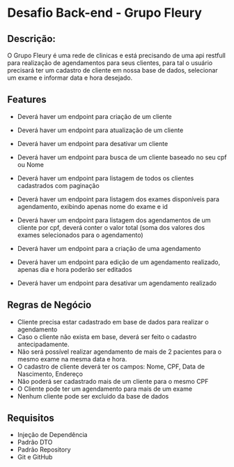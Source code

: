 # Desafio Back-end - Grupo Fleury

## Descrição:

O Grupo Fleury é uma rede de clinicas e está precisando de uma api restfull para realização de agendamentos para seus clientes, 
para tal o usuário precisará ter um cadastro de cliente em nossa base de dados, 
selecionar um exame e informar data e hora desejado.

## Features
- Deverá haver um endpoint para criação de um cliente
- Deverá haver um endpoint para atualização de um cliente
- Deverá haver um endpoint para desativar um cliente
- Deverá haver um endpoint para busca de um cliente baseado no seu cpf ou Nome
- Deverá haver um endpoint para listagem de todos os clientes cadastrados com paginação

- Deverá haver um endpoint para listagem dos exames disponíveis para agendamento, exibindo apenas nome do exame e id
- Deverá haver um endpoint para listagem dos agendamentos de um cliente por cpf, deverá conter o valor total (soma dos valores dos exames selecionados para o agendamento)
- Deverá haver um endpoint para a criação de uma agendamento
- Deverá haver um endpoint para edição de um agendamento realizado, apenas dia e hora poderão ser editados
- Deverá haver um endpoint para desativar um agendamento realizado

## Regras de Negócio

- Cliente precisa estar cadastrado em base de dados para realizar o agendamento
- Caso o cliente não exista em base, deverá ser feito o cadastro antecipadamente.
- Não será possível realizar agendamento de mais de 2 pacientes para o mesmo exame na mesma data e hora.
- O cadastro de cliente deverá ter os campos: Nome, CPF, Data de Nascimento, Endereço
- Não poderá ser cadastrado mais de um cliente para o mesmo CPF
- O Cliente pode ter um agendamento para mais de um exame
- Nenhum cliente pode ser excluido da base de dados

## Requisitos

- Injeção de Dependência
- Padrão DTO
- Padrão Repository
- Git e GitHub